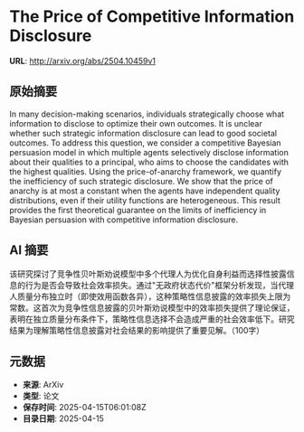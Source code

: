 # The Price of Competitive Information Disclosure

**URL**: http://arxiv.org/abs/2504.10459v1

## 原始摘要

In many decision-making scenarios, individuals strategically choose what
information to disclose to optimize their own outcomes. It is unclear whether
such strategic information disclosure can lead to good societal outcomes. To
address this question, we consider a competitive Bayesian persuasion model in
which multiple agents selectively disclose information about their qualities to
a principal, who aims to choose the candidates with the highest qualities.
Using the price-of-anarchy framework, we quantify the inefficiency of such
strategic disclosure. We show that the price of anarchy is at most a constant
when the agents have independent quality distributions, even if their utility
functions are heterogeneous. This result provides the first theoretical
guarantee on the limits of inefficiency in Bayesian persuasion with competitive
information disclosure.


## AI 摘要

该研究探讨了竞争性贝叶斯劝说模型中多个代理人为优化自身利益而选择性披露信息的行为是否会导致社会效率损失。通过"无政府状态代价"框架分析发现，当代理人质量分布独立时（即使效用函数各异），这种策略性信息披露的效率损失上限为常数。这首次为竞争性信息披露的贝叶斯劝说模型中的效率损失提供了理论保证，表明在独立质量分布条件下，策略性信息选择不会造成严重的社会效率低下。研究结果为理解策略性信息披露对社会结果的影响提供了重要见解。（100字）

## 元数据

- **来源**: ArXiv
- **类型**: 论文
- **保存时间**: 2025-04-15T06:01:08Z
- **目录日期**: 2025-04-15

